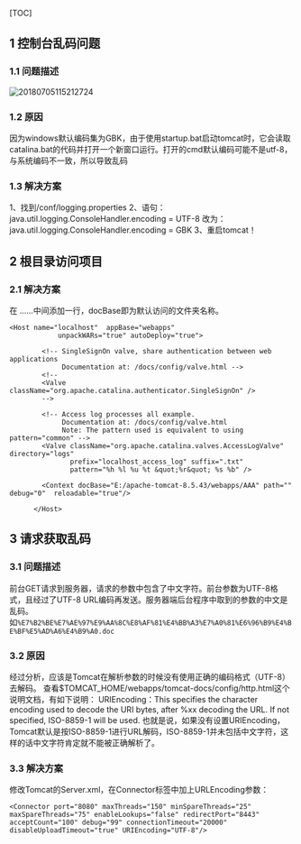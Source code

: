 [TOC]

## 1 控制台乱码问题
### 1.1 问题描述
![20180705115212724](/assets/20190827162122.png)
### 1.2 原因
因为windows默认编码集为GBK，由于使用startup.bat启动tomcat时，它会读取catalina.bat的代码并打开一个新窗口运行。打开的cmd默认编码可能不是utf-8，与系统编码不一致，所以导致乱码
### 1.3 解决方案
1、找到/conf/logging.properties
2、语句：java.util.logging.ConsoleHandler.encoding = UTF-8
   改为：java.util.logging.ConsoleHandler.encoding = GBK
3、重启tomcat！

## 2 根目录访问项目
### 2.1 解决方案

在<Host>  ......</Host>中间添加一行，docBase即为默认访问的文件夹名称。

```
<Host name="localhost"  appBase="webapps"
            unpackWARs="true" autoDeploy="true">

        <!-- SingleSignOn valve, share authentication between web applications
             Documentation at: /docs/config/valve.html -->
        <!--
        <Valve className="org.apache.catalina.authenticator.SingleSignOn" />
        -->

        <!-- Access log processes all example.
             Documentation at: /docs/config/valve.html
             Note: The pattern used is equivalent to using pattern="common" -->
        <Valve className="org.apache.catalina.valves.AccessLogValve" directory="logs"
               prefix="localhost_access_log" suffix=".txt"
               pattern="%h %l %u %t &quot;%r&quot; %s %b" />
			   
		<Context docBase="E:/apache-tomcat-8.5.43/webapps/AAA" path="" debug="0"  reloadable="true"/>

      </Host>
```
## 3 请求获取乱码
### 3.1 问题描述
前台GET请求到服务器，请求的参数中包含了中文字符。前台参数为UTF-8格式，且经过了UTF-8 URL编码再发送。服务器端后台程序中取到的参数的中文是乱码。
如`%E7%B2%BE%E7%AE%97%E9%AA%8C%E8%AF%81%E4%BB%A3%E7%A0%81%E6%96%B9%E4%BE%BF%E5%AD%A6%E4%B9%A0.doc`
### 3.2 原因
经过分析，应该是Tomcat在解析参数的时候没有使用正确的编码格式（UTF-8）去解码。
查看$TOMCAT_HOME/webapps/tomcat-docs/config/http.html这个说明文档，有如下说明： 
URIEncoding：This specifies the character encoding used to decode the URI bytes, after %xx decoding the URL. If not specified, ISO-8859-1 will be used.
也就是说，如果没有设置URIEncoding， Tomcat默认是按ISO-8859-1进行URL解码，ISO-8859-1并未包括中文字符，这样的话中文字符肯定就不能被正确解析了。
### 3.3 解决方案
修改Tomcat的Server.xml，在Connector标签中加上URLEncoding参数：
```
<Connector port="8080" maxThreads="150" minSpareThreads="25" 
maxSpareThreads="75" enableLookups="false" redirectPort="8443" 
acceptCount="100" debug="99" connectionTimeout="20000" 
disableUploadTimeout="true" URIEncoding="UTF-8"/>
```
